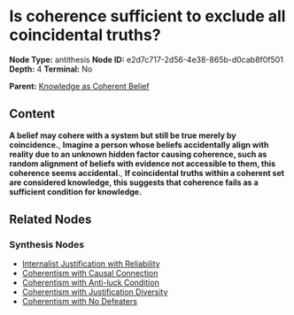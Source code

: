 # Is coherence sufficient to exclude all coincidental truths?

**Node Type:** antithesis
**Node ID:** e2d7c717-2d56-4e38-865b-d0cab8f0f501
**Depth:** 4
**Terminal:** No

**Parent:** [Knowledge as Coherent Belief](knowledge-as-coherent-belief-synthesis-79ce2010-751e-4a32-b21f-5d06fb9b6c80.md)

## Content

**A belief may cohere with a system but still be true merely by coincidence.**, **Imagine a person whose beliefs accidentally align with reality due to an unknown hidden factor causing coherence, such as random alignment of beliefs with evidence not accessible to them, this coherence seems accidental.**, **If coincidental truths within a coherent set are considered knowledge, this suggests that coherence fails as a sufficient condition for knowledge.**

## Related Nodes

### Synthesis Nodes

- [Internalist Justification with Reliability](internalist-justification-with-reliability-synthesis-94fae0d8-054e-4e23-8f33-9e195d04d2ce.md)
- [Coherentism with Causal Connection](coherentism-with-causal-connection-synthesis-57b7c9af-2534-48be-8cb2-87855abae3ed.md)
- [Coherentism with Anti-luck Condition](coherentism-with-anti-luck-condition-synthesis-9ac1a12e-126e-4124-94e3-1e41c3c0ee2d.md)
- [Coherentism with Justification Diversity](coherentism-with-justification-diversity-synthesis-e3f153f4-c57f-47b4-bf83-8c4462db2be7.md)
- [Coherentism with No Defeaters](coherentism-with-no-defeaters-synthesis-8e340360-3ebe-41ce-9924-d331c92e3612.md)
